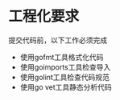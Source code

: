 # 工程化要求

提交代码前，以下工作必须完成

* 使用gofmt工具格式化代码
* 使用goimports工具检查导入
* 使用golint工具检查代码规范
* 使用go vet工具静态分析代码
